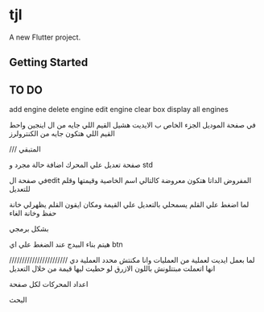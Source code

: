 # tjl

A new Flutter project.

## Getting Started


## TO DO

add engine
delete engine
edit engine
clear box
display all engines

في صفحة الموديل الجزء الخاص ب الايديت هشيل القيم اللي جايه من ال اينجين واحط القيم اللي هتكون جايه من الكنترولرز


/// المتبقي 

صفحة تعديل علي المحرك
اضافة حالة مجرد و std



في صفحة الedit 
المفروض الداتا هتكون معروضة كالتالي
اسم الخاصية وقيمتها وقلم للتعديل

لما اضغط علي القلم يسمحلي بالتعديل علي القيمة ومكان ايقون القلم يظهرلي خانة حفظ وخانة الغاء


بشكل برمجي 

هيتم بناء البيدج عند الضغط علي اي btn



///////////////////////
لما بعمل ايديت لعملية من العمليات وانا مكنتش محدد العملية دي انها اتعملت مبتتلونش باللون الازرق لو حطيت ليها قيمة من خلال التعديل




اعداد المحركات لكل صفحة

البحث


